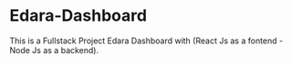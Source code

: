 # Edara-Dashboard
This is a Fullstack Project Edara Dashboard with (React Js as a fontend - Node Js as a backend). 
